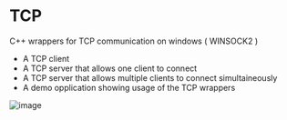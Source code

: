 # TCP

C++ wrappers for TCP communication on windows ( WINSOCK2 )

 - A TCP client
 - A TCP server that allows one client to connect
 - A TCP server that allows multiple clients to connect simultaineously
 - A demo opplication showing usage of the TCP wrappers
 
 ![image](https://user-images.githubusercontent.com/2046227/194385755-68e2ddbd-f488-4116-b5c4-3d7308fc70cf.png)
